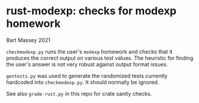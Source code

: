 # rust-modexp: checks for modexp homework
Bart Massey 2021

`checkmodexp.py` runs the user's `modexp` homework and
checks that it produces the correct output on various test
values. The heuristic for finding the user's answer is not
very robust against output format issues.

`gentests.py` was used to generate the randomized tests
currently hardcoded into `checkmodexp.py`. It should
normally be ignored.

See also `grade-rust.py` in this repo for crate sanity checks.
